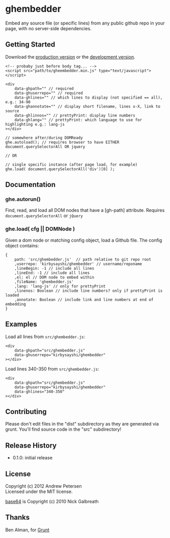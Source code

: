 # ghembedder

Embed any source file (or specific lines) from any public github repo in your page, with no server-side dependencies.

## Getting Started

Download the [production version][min] or the [development version][max].

[min]: https://raw.github.com/kirbysayshi/ghembedder/master/dist/ghembedder.min.js
[max]: https://raw.github.com/kirbysayshi/ghembedder/master/dist/ghembedder.js

	<!-- probaby just before body tag... -->
	<script src="path/to/gheembedder.min.js" type="text/javascript"></script>

	<div 
		data-ghpath="" // required
		data-ghuserrepo="" // required
		data-ghlines="" // which lines to display (not specified == all), e.g.: 34-90
		data-ghannotate="" // display short filename, lines x-X, link to source
		data-ghlinnos="" // prettyPrint: display line numbers
		data-ghlang="" // prettyPrint: which language to use for highlighting e.g.: lang-js
	></div>

	// somewhere after/during DOMReady
	ghe.autoload(); // requires browser to have EITHER document.querySelectorAll OR jquery 

	// OR

	// single specific instance (after page load, for example)
	ghe.load( document.querySelectorAll('div')[0] ); 

## Documentation

### ghe.autorun()
Find, read, and load all DOM nodes that have a [gh-path] attribute. Requires `document.querySelectorAll` or `jQuery`
 
### ghe.load( cfg || DOMNode )
Given a dom node or matching config object, load a Github file. The config object contains:

	{
		path: 'src/ghembedder.js'  // path relative to git repo root
		,userrepo: 'kirbysayshi/ghembedder' // username/reponame
		,lineBegin: -1 // include all lines
		,lineEnd: -1 // include all lines 
		,el: el // DOM node to embed within 
		,fileName: 'ghembedder.js'
		,lang: 'lang-js' // only for prettyPrint 
		,linenos: Boolean // include line numbers? only if prettyPrint is loaded
		,annotate: Boolean // include link and line numbers at end of embedding
	}
   
## Examples

Load all lines from `src/ghembedder.js`:

	<div 
		data-ghpath="src/ghembedder.js"
		data-ghuserrepo="kirbysayshi/ghembedder"
	></div>

Load lines 340-350 from `src/ghembedder.js`:

	<div 
		data-ghpath="src/ghembedder.js"
		data-ghuserrepo="kirbysayshi/ghembedder"
		data-ghlines="340-350"
	></div>

## Contributing
Please don't edit files in the "dist" subdirectory as they are generated via grunt. You'll find source code in the "src" subdirectory!

## Release History

- 0.1.0: initial release

## License
Copyright (c) 2012 Andrew Petersen  
Licensed under the MIT license.

[base64](http://code.google.com/p/stringencoders/source/browse/trunk/javascript/base64.js?r=230) is Copyright (c) 2010 Nick Galbreath

## Thanks

Ben Alman, for [Grunt](https://github.com/cowboy/grunt/)
